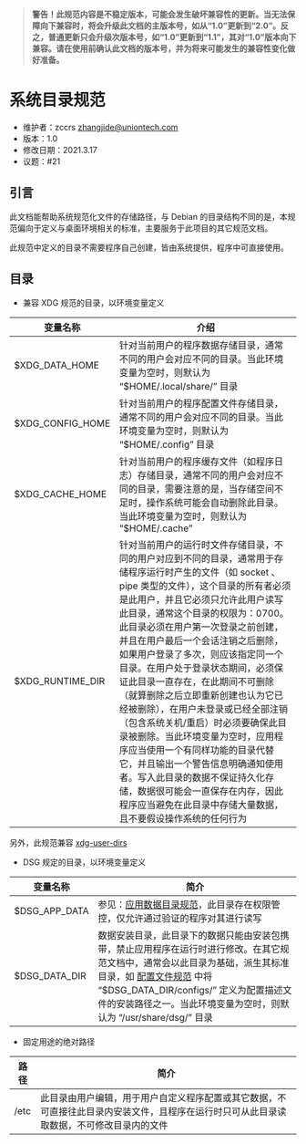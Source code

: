 > __警告！此规范内容是不稳定版本，可能会发生破坏兼容性的更新。当无法保障向下兼容时，将会升级此文档的主版本号，如从“1.0”更新到“2.0”。反之，普通更新只会升级次版本号，如“1.0”更新到“1.1”，其对“1.0”版本向下兼容。请在使用前确认此文档的版本号，并为将来可能发生的兼容性变化做好准备。__

# 系统目录规范

* 维护者：zccrs <zhangjide@uniontech.com>
* 版本：1.0
* 修改日期：2021.3.17
* 议题：#21

## 引言

此文档能帮助系统规范化文件的存储路径，与 Debian 的目录结构不同的是，本规范偏向于定义与桌面环境相关的标准，主要服务于此项目的其它规范文档。

此规范中定义的目录不需要程序自己创建，皆由系统提供，程序中可直接使用。

## 目录

- 兼容 XDG 规范的目录，以环境变量定义

|  变量名称  | 介绍 |
|  ----  |  ----  |
| $XDG_DATA_HOME | 针对当前用户的程序数据存储目录，通常不同的用户会对应不同的目录。当此环境变量为空时，则默认为 “$HOME/.local/share/” 目录 |
| $XDG_CONFIG_HOME | 针对当前用户的程序配置文件存储目录，通常不同的用户会对应不同的目录。当此环境变量为空时，则默认为 “$HOME/.config” 目录 |
| $XDG_CACHE_HOME | 针对当前用户的程序缓存文件（如程序日志）存储目录，通常不同的用户会对应不同的目录，需要注意的是，当存储空间不足时，操作系统可能会自动删除此目录。当此环境变量为空时，则默认为 “$HOME/.cache” |
| $XDG_RUNTIME_DIR | 针对当前用户的运行时文件存储目录，不同的用户对应到不同的目录，通常用于存储程序运行时产生的文件（如 socket 、 pipe 类型的文件），这个目录的所有者必须是此用户，并且它必须只允许此用户读写此目录，通常这个目录的权限为：0700。此目录必须在用户第一次登录之前创建，并且在用户最后一个会话注销之后删除，如果用户登录了多次，则应该指定同一个目录。在用户处于登录状态期间，必须保证此目录一直存在，在此期间不可删除（就算删除之后立即重新创建也认为它已经被删除），在用户未登录或已经全部注销（包含系统关机/重启）时必须要确保此目录被删除。当此环境变量为空时，应用程序应当使用一个有同样功能的目录代替它，并且输出一个警告信息明确通知使用者。写入此目录的数据不保证持久化存储，数据很可能会一直保存在内存，因此程序应当避免在此目录中存储大量数据，且不要假设操作系统的任何行为 |

另外，此规范兼容 [xdg-user-dirs](https://www.freedesktop.org/wiki/Software/xdg-user-dirs/)

- DSG 规定的目录，以环境变量定义

|  变量名称  | 简介 |
|  ----  | ----  |
| $DSG_APP_DATA | 参见：[应用数据目录规范](应用数据目录规范.md#应用私有数据目录)，此目录存在权限管控，仅允许通过验证的程序对其进行读写 |
| $DSG_DATA_DIR | 数据安装目录，此目录下的数据只能由安装包携带，禁止应用程序在运行时进行修改。在其它规范文档中，通常会以此目录为基础，派生其标准目录，如 [配置文件规范](配置文件规范.md) 中将 “$DSG_DATA_DIR/configs/” 定义为配置描述文件的安装路径之一。当此环境变量为空时，则默认为 “/usr/share/dsg/” 目录 |

- 固定用途的绝对路径

|  路径  | 简介 |
|  ----  | ----  |
| /etc | 此目录由用户编辑，用于用户自定义程序配置或其它数据，不可直接往此目录内安装文件，且程序在运行时只可从此目录读取数据，不可修改目录内的文件 |
